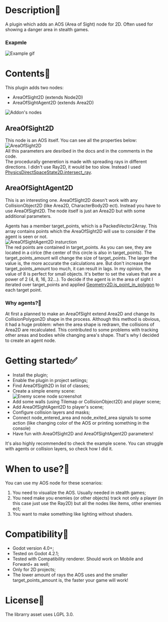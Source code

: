 # Description🧾
A plugin which adds an AOS (Area of Sight) node for 2D. Often used for showing a danger area in stealth games.
### Exapmle
![Example gif](https://github.com/Arzzzen105/AreaOfVision/blob/main/images/preview.gif)

# Contents📰
This plugin adds two nodes:
- AreaOfSight2D (extends Node2D)
- AreaOfSightAgent2D (extends Area2D)

![Addon's nodes](https://github.com/Arzzzen105/AreaOfVision/blob/main/images/addon_nodes.png)
  
## AreaOfSight2D
This node is an AOS itself. You can see all the properties below:\
![AreaOfSight2D](https://github.com/Arzzzen105/AreaOfVision/blob/main/images/area_of_sight_props.png)\
All this parameters are desribed in the docs and in the comments in the code.\
The procedurally generetion is made with spreading rays in different directions. I didn't use Ray2D, it would be too slow. Instead I used [PhysicsDirectSpaceState2D.intersect_ray](https://docs.godotengine.org/en/stable/classes/class_physicsdirectspacestate2d.html#class-physicsdirectspacestate2d-method-intersect-ray). 
## AreaOfSightAgent2D
This is an interesting one. AreaOfSight2D doesn't work with any CollisionObject2D (like Area2D, CharacterBody2D ect). Instead you have to use AreaOfSight2D. The node itself is just an Area2D but with some additional parameters.

Agents has a member target_points, which is a PackedVector2Array. This array contains points which the AreaOfSight2D will use to consider if the agent is seen or not.\
![AreaOfSightAgent2D insturction](https://github.com/Arzzzen105/AreaOfVision/blob/main/images/agent%20target_points.png)\
The red points are contained in target_points. As you can see, they are located in a cirlce (the center of this circle is also in target_points). The target_points_amount will change the size of target_points. The larger the value is, the more accurate the calculations are. But don't increase the target_points_amount too much, it can result in lags. In my opinion, the value of 8 is perfect for small objects. It's better to set the values that are a power of 2 (4, 8, 16, 32...). To decide if the agent is in the area of sight I iterated over target_points and applied [Geometry2D.is_point_in_polygon](https://docs.godotengine.org/en/stable/classes/class_geometry2d.html#class-geometry2d-method-is-point-in-polygon) to each target point.

### Why agents?🤔
At first a planned to make an AreaOfSight extend Area2D and change its CollisionPolygon2D shape in the process. Although this method is obvious, it had a huge problem: when the area shape is redrawn, the collisions of Area2D are recalculated. This contributed to some problems with tracking other areas and bodies while changing area's shape. That's why I decided to create an agent node.

# Getting started✅
- Install the plugin;
- Enable the plugin in project setiings;
- Find AreaOfSigth2D in list of classes;
- Create a simple enemy scene:\
  ![Enemy scene node screenshot](https://github.com/Arzzzen105/AreaOfVision/blob/main/images/scene%20inspector.png)
- Add some walls (using Tilemap or CollisionObject2D) and player scene;
- Add AreaOfSightAgent2D to player's scene;
- Configure collision layers and masks;
- Connect node_entered_area and node_exited_area signals to some action (like changing color of the AOS or printing something in the console)
- Have fun with AreaOfSight2D and AreaOfSightAgent2D parameters!

It's also highly recommended to check the example scene. You can struggle with agents or collision layers, so check how I did it.

# When to use?🧐
You can use my AOS node for these scenarios:
1. You need to visualize the AOS. Usually needed in stealth games;
2. You need make you enemies (or other objects) track not only a player (in this case just use the Ray2D) but all the nodes like items, other enemies ect;
3. You want to make something like lighting without shaders.

# Compatibility🎯
- Godot version 4.0+;
- Tested on Godot 4.2.1;
- Tested with Compatibility renderer. Should work on Mobile and Forward+ as well;
- Only for 2D projects;
- The lower amount of rays the AOS uses and the smaller target_points_amount is, the faster your game will work!

# License🪪
The librarry asset uses LGPL 3.0.
